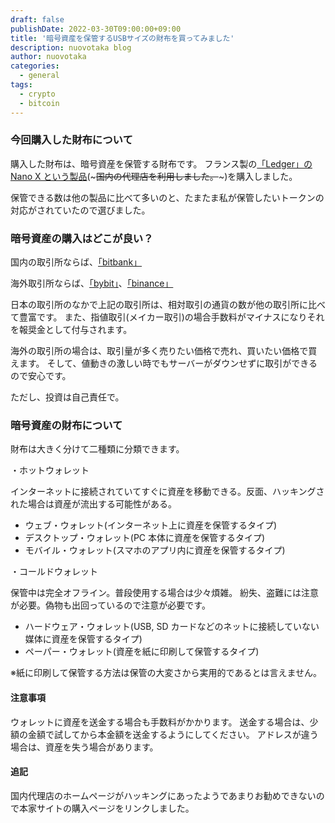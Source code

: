```yaml
---
draft: false
publishDate: 2022-03-30T09:00:00+09:00
title: '暗号資産を保管するUSBサイズの財布を買ってみました'
description: nuovotaka blog
author: nuovotaka
categories:
  - general
tags:
  - crypto
  - bitcoin
---
```


### 今回購入した財布について

購入した財布は、暗号資産を保管する財布です。
フランス製の[「Ledger」の Nano X という製品](https://shop.ledger.com/products/ledger-nano-x)(~~~国内の代理店を利用しました。~~~)を購入しました。

保管できる数は他の製品に比べて多いのと、たまたま私が保管したいトークンの対応がされていたので選びました。

### 暗号資産の購入はどこが良い？

国内の取引所ならば、[「bitbank」](https://bitbank.cc/)

海外取引所ならば、[「bybit」](https://www.bybit.com/ja-JP/)、[「binance」](https://www.binance.com/ja)

日本の取引所のなかで上記の取引所は、相対取引の通貨の数が他の取引所に比べて豊富です。
また、指値取引(メイカー取引)の場合手数料がマイナスになりそれを報奨金として付与されます。

海外の取引所の場合は、取引量が多く売りたい価格で売れ、買いたい価格で買えます。
そして、値動きの激しい時でもサーバーがダウンせずに取引ができるので安心です。

ただし、投資は自己責任で。

### 暗号資産の財布について

財布は大きく分けて二種類に分類できます。

・ホットウォレット

インターネットに接続されていてすぐに資産を移動できる。反面、ハッキングされた場合は資産が流出する可能性がある。

- ウェブ・ウォレット(インターネット上に資産を保管するタイプ)
- デスクトップ・ウォレット(PC 本体に資産を保管するタイプ)
- モバイル・ウォレット(スマホのアプリ内に資産を保管するタイプ)

・コールドウォレット

保管中は完全オフライン。普段使用する場合は少々煩雑。
紛失、盗難には注意が必要。偽物も出回っているので注意が必要です。

- ハードウェア・ウォレット(USB, SD カードなどのネットに接続していない媒体に資産を保管するタイプ)
- ペーパー・ウォレット(資産を紙に印刷して保管するタイプ)

※紙に印刷して保管する方法は保管の大変さから実用的であるとは言えません。

#### 注意事項

ウォレットに資産を送金する場合も手数料がかかります。
送金する場合は、少額の金額で試してから本金額を送金するようにしてください。
アドレスが違う場合は、資産を失う場合があります。

#### 追記

国内代理店のホームページがハッキングにあったようであまりお勧めできないので本家サイトの購入ページをリンクしました。
